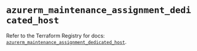 # `azurerm_maintenance_assignment_dedicated_host`

Refer to the Terraform Registry for docs: [`azurerm_maintenance_assignment_dedicated_host`](https://registry.terraform.io/providers/hashicorp/azurerm/4.33.0/docs/resources/maintenance_assignment_dedicated_host).
